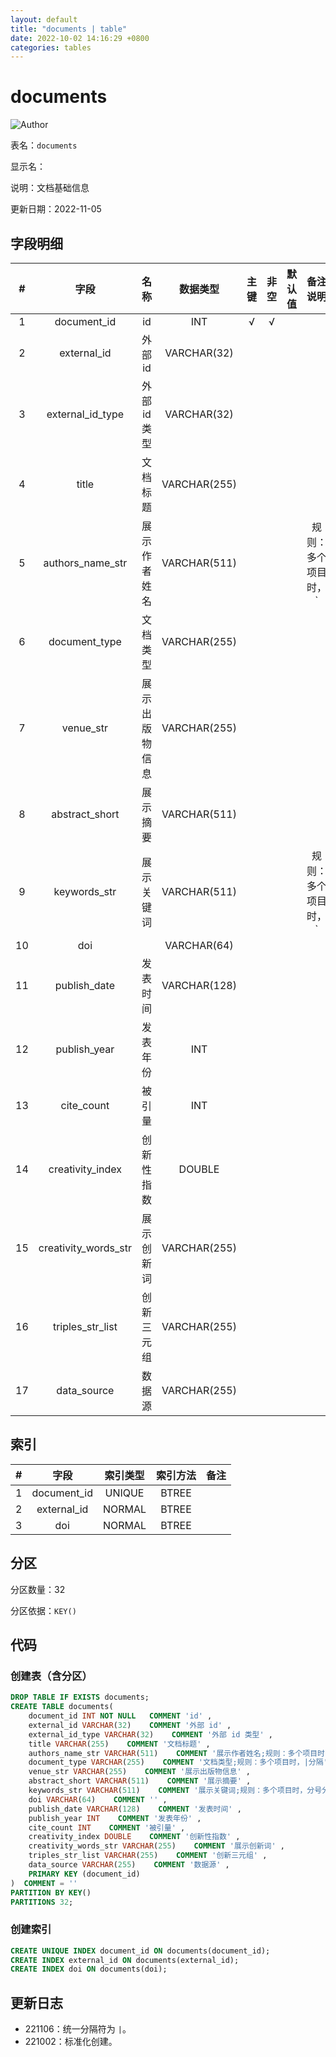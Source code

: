 ```yaml
---
layout: default
title: "documents | table"
date: 2022-10-02 14:16:29 +0800
categories: tables
---
```


# documents

![Author](https://img.shields.io/badge/Author-MarioZZJ-blue)

表名：`documents`

显示名：

说明：文档基础信息

更新日期：2022-11-05

## 字段明细

| **#** |       **字段**       |    **名称**    | **数据类型** | **主键** | **非空** | **默认值** |        **备注说明**        |
| :---: | :------------------: | :------------: | :----------: | :------: | :------: | :--------: | :------------------------: |
|   1   |     document_id      |       id       |     INT      |    √     |    √     |            |                            |
|   2   |     external_id      |    外部 id     | VARCHAR(32)  |          |          |            |                            |
|   3   |   external_id_type   |  外部 id 类型  | VARCHAR(32)  |          |          |            |                            |
|   4   |        title         |    文档标题    | VARCHAR(255) |          |          |            |                            |
|   5   |   authors_name_str   |  展示作者姓名  | VARCHAR(511) |          |          |            | 规则：多个项目时，`|`分隔 |
|   6   |    document_type     |    文档类型    | VARCHAR(255) |          |          |            |                            |
|   7   |      venue_str       | 展示出版物信息 | VARCHAR(255) |          |          |            |                            |
|   8   |    abstract_short    |    展示摘要    | VARCHAR(511) |          |          |            |                            |
|   9   |     keywords_str     |   展示关键词   | VARCHAR(511) |          |          |            | 规则：多个项目时，`|`分隔 |
|  10   |         doi          |                | VARCHAR(64)  |          |          |            |                            |
|  11   |     publish_date     |    发表时间    | VARCHAR(128) |          |          |            |                            |
|  12   |     publish_year     |    发表年份    |     INT      |          |          |            |                            |
|  13   |      cite_count      |     被引量     |     INT      |          |          |            |                            |
|  14   |   creativity_index   |   创新性指数   |    DOUBLE    |          |          |            |                            |
|  15   | creativity_words_str |   展示创新词   | VARCHAR(255) |          |          |            |                            |
|  16   |   triples_str_list   |   创新三元组   | VARCHAR(255) |          |          |            |                            |
|  17   |     data_source      |     数据源     | VARCHAR(255) |          |          |            |                            |



## 索引

|  #   |    字段     | 索引类型 | 索引方法 | 备注 |
| :--: | :---------: | :------: | :------: | :--: |
|  1   | document_id |  UNIQUE  |  BTREE   |      |
|  2   | external_id |  NORMAL  |  BTREE   |      |
|  3   |     doi     |  NORMAL  |  BTREE   |      |

## 分区

分区数量：32

分区依据：`KEY()`

## 代码

### 创建表（含分区）

```SQL
DROP TABLE IF EXISTS documents;
CREATE TABLE documents(
    document_id INT NOT NULL   COMMENT 'id' ,
    external_id VARCHAR(32)    COMMENT '外部 id' ,
    external_id_type VARCHAR(32)    COMMENT '外部 id 类型' ,
    title VARCHAR(255)    COMMENT '文档标题' ,
    authors_name_str VARCHAR(511)    COMMENT '展示作者姓名;规则：多个项目时，分号分隔' ,
    document_type VARCHAR(255)    COMMENT '文档类型;规则：多个项目时，|分隔' ,
    venue_str VARCHAR(255)    COMMENT '展示出版物信息' ,
    abstract_short VARCHAR(511)    COMMENT '展示摘要' ,
    keywords_str VARCHAR(511)    COMMENT '展示关键词;规则：多个项目时，分号分隔' ,
    doi VARCHAR(64)    COMMENT '' ,
    publish_date VARCHAR(128)    COMMENT '发表时间' ,
    publish_year INT    COMMENT '发表年份' ,
    cite_count INT    COMMENT '被引量' ,
    creativity_index DOUBLE    COMMENT '创新性指数' ,
    creativity_words_str VARCHAR(255)    COMMENT '展示创新词' ,
    triples_str_list VARCHAR(255)    COMMENT '创新三元组' ,
    data_source VARCHAR(255)    COMMENT '数据源' ,
    PRIMARY KEY (document_id)
)  COMMENT = ''
PARTITION BY KEY()
PARTITIONS 32;
```

### 创建索引

```SQL
CREATE UNIQUE INDEX document_id ON documents(document_id);
CREATE INDEX external_id ON documents(external_id);
CREATE INDEX doi ON documents(doi);
```

## 更新日志

* 221106：统一分隔符为 `|`。
* 221002：标准化创建。

